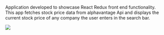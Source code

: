 Application developed to showcase React Redux front end functionality. This app fetches stock price data from alphavantage Api and displays the current stock price of any company the user enters in the search bar. 

<img src="../src/img/screenshot1.PNG">

